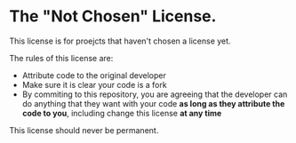 # The "Not Chosen" License.
This license is for proejcts that haven't chosen a license yet.

The rules of this license are:
- Attribute code to the original developer
- Make sure it is clear your code is a fork
- By commiting to this repository, you are agreeing that the developer can do anything that they want with your code **as long as they attribute the code to you**, including change this license **at any time**

This license should never be permanent.
